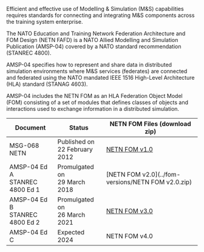 Efficient and effective use of Modelling & Simulation (M&S) capabilities requires standards for connecting and integrating M&S components across the training system enterprise.

The NATO Education and Training Network Federation Architecture and FOM Design (NETN FAFD) is a NATO Allied Modelling and Simulation Publication (AMSP-04) covered by a NATO standard recommendation (STANREC 4800). 

AMSP-04 specifies how to represent and share data in distributed simulation environments where M&S services (federates) are connected and federated using the NATO mandated IEEE 1516 High-Level Architecture (HLA) standard (STANAG 4603).

AMSP-04 includes the NETN FOM as an HLA Federation Object Model (FOM) consisting of a set of modules that defines classes of objects and interactions used to exchange information in a distributed simulation.

| Document  | Status | NETN FOM Files (download zip)|
| --- | --- | --- |
|MSG-068 NETN|Published on<br/>22 February 2012| [NETN FOM v1.0](https://www.sto.nato.int/publications/STO%20Technical%20Reports/RTO-TR-MSG-068/$$TR-MSG-068-ALL.pdf)| 
|AMSP-04 Ed A <br/>STANREC 4800 Ed 1|Promulgated on<br/>29 March 2018| [NETN FOM v2.0](../fom-versions/NETN FOM v2.0.zip)| 
|AMSP-04 Ed B <br/>STANREC 4800 Ed 2|Promulgated on<br/>26 March 2021| [NETN FOM v3.0](./NETN-FOM/)| 
|AMSP-04 Ed C| Expected <br/>2024 | NETN FOM v4.0 |

